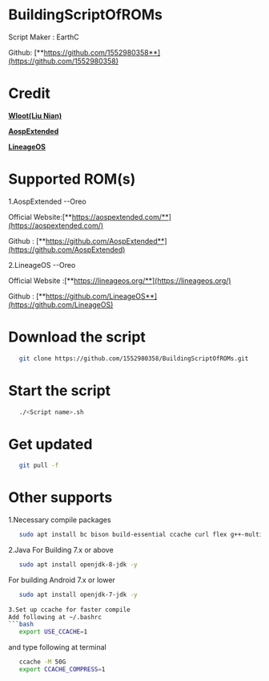 # BuildingScriptOfROMs
Script Maker : EarthC

Github: [**https://github.com/1552980358**](https://github.com/1552980358)

Credit
===========
[**Wloot(Liu Nian)**](https://github.com/wloot)

[**AospExtended**](https://aospextended.com/)

[**LineageOS**](https://lineageos.org/)

Supported ROM(s)
===========
1.AospExtended --Oreo

Official Website:[**https://aospextended.com/**](https://aospextended.com/)

Github : [**https://github.com/AospExtended**](https://github.com/AospExtended)

2.LineageOS  --Oreo

Official Website :[**https://lineageos.org/**](https://lineageos.org/)

Github : [**https://github.com/LineageOS**](https://github.com/LineageOS)
		
Download the script		 
===========
```bash
   git clone https://github.com/1552980358/BuildingScriptOfROMs.git
```

Start the script
===========
```bash
   ./<Script name>.sh
```

Get updated
===========
```bash
   git pull -f
```

Other supports
===========
1.Necessary compile packages
```bash
   sudo apt install bc bison build-essential ccache curl flex g++-multilib gcc-multilib git gnupg gperf imagemagick lib32ncurses5-dev lib32readline-dev lib32z1-dev liblz4-tool libncurses5-dev libsdl1.2-dev libssl-dev libwxgtk3.0-dev libxml2 libxml2-utils lzop pngcrush rsync schedtool squashfs-tools xsltproc zip zlib1g-dev -y
```

2.Java
For Building 7.x or above
```bash
   sudo apt install openjdk-8-jdk -y
```
For building Android 7.x or lower
```bash
   sudo apt install openjdk-7-jdk -y
   
3.Set up ccache for faster compile
Add following at ~/.bashrc
```bash
   export USE_CCACHE=1
```
and type following at terminal
```bash
   ccache -M 50G
   export CCACHE_COMPRESS=1
```